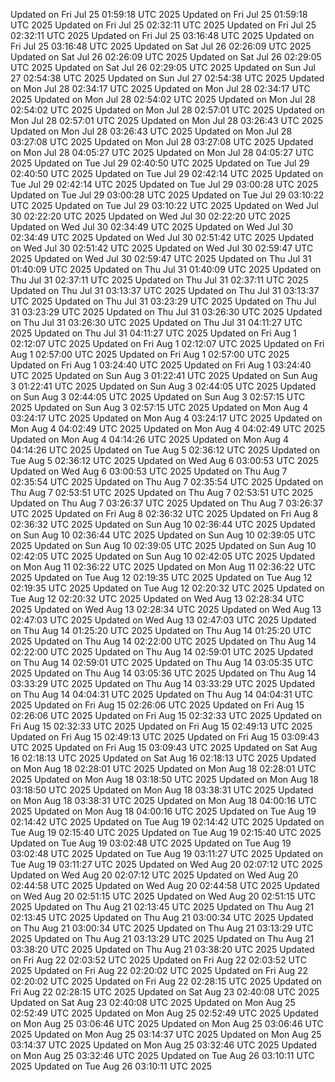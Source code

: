 Updated on Fri Jul 25 01:59:18 UTC 2025
Updated on Fri Jul 25 01:59:18 UTC 2025
Updated on Fri Jul 25 02:32:11 UTC 2025
Updated on Fri Jul 25 02:32:11 UTC 2025
Updated on Fri Jul 25 03:16:48 UTC 2025
Updated on Fri Jul 25 03:16:48 UTC 2025
Updated on Sat Jul 26 02:26:09 UTC 2025
Updated on Sat Jul 26 02:26:09 UTC 2025
Updated on Sat Jul 26 02:29:05 UTC 2025
Updated on Sat Jul 26 02:29:05 UTC 2025
Updated on Sun Jul 27 02:54:38 UTC 2025
Updated on Sun Jul 27 02:54:38 UTC 2025
Updated on Mon Jul 28 02:34:17 UTC 2025
Updated on Mon Jul 28 02:34:17 UTC 2025
Updated on Mon Jul 28 02:54:02 UTC 2025
Updated on Mon Jul 28 02:54:02 UTC 2025
Updated on Mon Jul 28 02:57:01 UTC 2025
Updated on Mon Jul 28 02:57:01 UTC 2025
Updated on Mon Jul 28 03:26:43 UTC 2025
Updated on Mon Jul 28 03:26:43 UTC 2025
Updated on Mon Jul 28 03:27:08 UTC 2025
Updated on Mon Jul 28 03:27:08 UTC 2025
Updated on Mon Jul 28 04:05:27 UTC 2025
Updated on Mon Jul 28 04:05:27 UTC 2025
Updated on Tue Jul 29 02:40:50 UTC 2025
Updated on Tue Jul 29 02:40:50 UTC 2025
Updated on Tue Jul 29 02:42:14 UTC 2025
Updated on Tue Jul 29 02:42:14 UTC 2025
Updated on Tue Jul 29 03:00:28 UTC 2025
Updated on Tue Jul 29 03:00:28 UTC 2025
Updated on Tue Jul 29 03:10:22 UTC 2025
Updated on Tue Jul 29 03:10:22 UTC 2025
Updated on Wed Jul 30 02:22:20 UTC 2025
Updated on Wed Jul 30 02:22:20 UTC 2025
Updated on Wed Jul 30 02:34:49 UTC 2025
Updated on Wed Jul 30 02:34:49 UTC 2025
Updated on Wed Jul 30 02:51:42 UTC 2025
Updated on Wed Jul 30 02:51:42 UTC 2025
Updated on Wed Jul 30 02:59:47 UTC 2025
Updated on Wed Jul 30 02:59:47 UTC 2025
Updated on Thu Jul 31 01:40:09 UTC 2025
Updated on Thu Jul 31 01:40:09 UTC 2025
Updated on Thu Jul 31 02:37:11 UTC 2025
Updated on Thu Jul 31 02:37:11 UTC 2025
Updated on Thu Jul 31 03:13:37 UTC 2025
Updated on Thu Jul 31 03:13:37 UTC 2025
Updated on Thu Jul 31 03:23:29 UTC 2025
Updated on Thu Jul 31 03:23:29 UTC 2025
Updated on Thu Jul 31 03:26:30 UTC 2025
Updated on Thu Jul 31 03:26:30 UTC 2025
Updated on Thu Jul 31 04:11:27 UTC 2025
Updated on Thu Jul 31 04:11:27 UTC 2025
Updated on Fri Aug  1 02:12:07 UTC 2025
Updated on Fri Aug  1 02:12:07 UTC 2025
Updated on Fri Aug  1 02:57:00 UTC 2025
Updated on Fri Aug  1 02:57:00 UTC 2025
Updated on Fri Aug  1 03:24:40 UTC 2025
Updated on Fri Aug  1 03:24:40 UTC 2025
Updated on Sun Aug  3 01:22:41 UTC 2025
Updated on Sun Aug  3 01:22:41 UTC 2025
Updated on Sun Aug  3 02:44:05 UTC 2025
Updated on Sun Aug  3 02:44:05 UTC 2025
Updated on Sun Aug  3 02:57:15 UTC 2025
Updated on Sun Aug  3 02:57:15 UTC 2025
Updated on Mon Aug  4 03:24:17 UTC 2025
Updated on Mon Aug  4 03:24:17 UTC 2025
Updated on Mon Aug  4 04:02:49 UTC 2025
Updated on Mon Aug  4 04:02:49 UTC 2025
Updated on Mon Aug  4 04:14:26 UTC 2025
Updated on Mon Aug  4 04:14:26 UTC 2025
Updated on Tue Aug  5 02:36:12 UTC 2025
Updated on Tue Aug  5 02:36:12 UTC 2025
Updated on Wed Aug  6 03:00:53 UTC 2025
Updated on Wed Aug  6 03:00:53 UTC 2025
Updated on Thu Aug  7 02:35:54 UTC 2025
Updated on Thu Aug  7 02:35:54 UTC 2025
Updated on Thu Aug  7 02:53:51 UTC 2025
Updated on Thu Aug  7 02:53:51 UTC 2025
Updated on Thu Aug  7 03:26:37 UTC 2025
Updated on Thu Aug  7 03:26:37 UTC 2025
Updated on Fri Aug  8 02:36:32 UTC 2025
Updated on Fri Aug  8 02:36:32 UTC 2025
Updated on Sun Aug 10 02:36:44 UTC 2025
Updated on Sun Aug 10 02:36:44 UTC 2025
Updated on Sun Aug 10 02:39:05 UTC 2025
Updated on Sun Aug 10 02:39:05 UTC 2025
Updated on Sun Aug 10 02:42:05 UTC 2025
Updated on Sun Aug 10 02:42:05 UTC 2025
Updated on Mon Aug 11 02:36:22 UTC 2025
Updated on Mon Aug 11 02:36:22 UTC 2025
Updated on Tue Aug 12 02:19:35 UTC 2025
Updated on Tue Aug 12 02:19:35 UTC 2025
Updated on Tue Aug 12 02:20:32 UTC 2025
Updated on Tue Aug 12 02:20:32 UTC 2025
Updated on Wed Aug 13 02:28:34 UTC 2025
Updated on Wed Aug 13 02:28:34 UTC 2025
Updated on Wed Aug 13 02:47:03 UTC 2025
Updated on Wed Aug 13 02:47:03 UTC 2025
Updated on Thu Aug 14 01:25:20 UTC 2025
Updated on Thu Aug 14 01:25:20 UTC 2025
Updated on Thu Aug 14 02:22:00 UTC 2025
Updated on Thu Aug 14 02:22:00 UTC 2025
Updated on Thu Aug 14 02:59:01 UTC 2025
Updated on Thu Aug 14 02:59:01 UTC 2025
Updated on Thu Aug 14 03:05:35 UTC 2025
Updated on Thu Aug 14 03:05:36 UTC 2025
Updated on Thu Aug 14 03:33:29 UTC 2025
Updated on Thu Aug 14 03:33:29 UTC 2025
Updated on Thu Aug 14 04:04:31 UTC 2025
Updated on Thu Aug 14 04:04:31 UTC 2025
Updated on Fri Aug 15 02:26:06 UTC 2025
Updated on Fri Aug 15 02:26:06 UTC 2025
Updated on Fri Aug 15 02:32:33 UTC 2025
Updated on Fri Aug 15 02:32:33 UTC 2025
Updated on Fri Aug 15 02:49:13 UTC 2025
Updated on Fri Aug 15 02:49:13 UTC 2025
Updated on Fri Aug 15 03:09:43 UTC 2025
Updated on Fri Aug 15 03:09:43 UTC 2025
Updated on Sat Aug 16 02:18:13 UTC 2025
Updated on Sat Aug 16 02:18:13 UTC 2025
Updated on Mon Aug 18 02:28:01 UTC 2025
Updated on Mon Aug 18 02:28:01 UTC 2025
Updated on Mon Aug 18 03:18:50 UTC 2025
Updated on Mon Aug 18 03:18:50 UTC 2025
Updated on Mon Aug 18 03:38:31 UTC 2025
Updated on Mon Aug 18 03:38:31 UTC 2025
Updated on Mon Aug 18 04:00:16 UTC 2025
Updated on Mon Aug 18 04:00:16 UTC 2025
Updated on Tue Aug 19 02:14:42 UTC 2025
Updated on Tue Aug 19 02:14:42 UTC 2025
Updated on Tue Aug 19 02:15:40 UTC 2025
Updated on Tue Aug 19 02:15:40 UTC 2025
Updated on Tue Aug 19 03:02:48 UTC 2025
Updated on Tue Aug 19 03:02:48 UTC 2025
Updated on Tue Aug 19 03:11:27 UTC 2025
Updated on Tue Aug 19 03:11:27 UTC 2025
Updated on Wed Aug 20 02:07:12 UTC 2025
Updated on Wed Aug 20 02:07:12 UTC 2025
Updated on Wed Aug 20 02:44:58 UTC 2025
Updated on Wed Aug 20 02:44:58 UTC 2025
Updated on Wed Aug 20 02:51:15 UTC 2025
Updated on Wed Aug 20 02:51:15 UTC 2025
Updated on Thu Aug 21 02:13:45 UTC 2025
Updated on Thu Aug 21 02:13:45 UTC 2025
Updated on Thu Aug 21 03:00:34 UTC 2025
Updated on Thu Aug 21 03:00:34 UTC 2025
Updated on Thu Aug 21 03:13:29 UTC 2025
Updated on Thu Aug 21 03:13:29 UTC 2025
Updated on Thu Aug 21 03:38:20 UTC 2025
Updated on Thu Aug 21 03:38:20 UTC 2025
Updated on Fri Aug 22 02:03:52 UTC 2025
Updated on Fri Aug 22 02:03:52 UTC 2025
Updated on Fri Aug 22 02:20:02 UTC 2025
Updated on Fri Aug 22 02:20:02 UTC 2025
Updated on Fri Aug 22 02:28:15 UTC 2025
Updated on Fri Aug 22 02:28:15 UTC 2025
Updated on Sat Aug 23 02:40:08 UTC 2025
Updated on Sat Aug 23 02:40:08 UTC 2025
Updated on Mon Aug 25 02:52:49 UTC 2025
Updated on Mon Aug 25 02:52:49 UTC 2025
Updated on Mon Aug 25 03:06:46 UTC 2025
Updated on Mon Aug 25 03:06:46 UTC 2025
Updated on Mon Aug 25 03:14:37 UTC 2025
Updated on Mon Aug 25 03:14:37 UTC 2025
Updated on Mon Aug 25 03:32:46 UTC 2025
Updated on Mon Aug 25 03:32:46 UTC 2025
Updated on Tue Aug 26 03:10:11 UTC 2025
Updated on Tue Aug 26 03:10:11 UTC 2025
